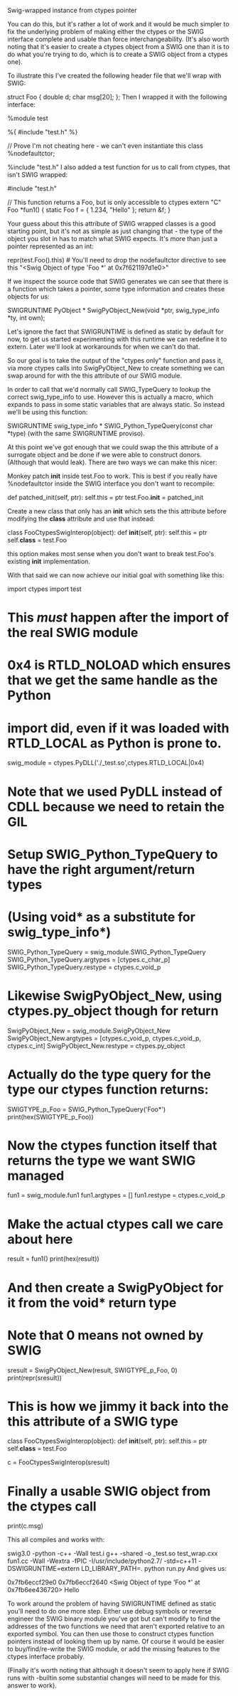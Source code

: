 Swig-wrapped instance from ctypes pointer

You can do this, but it's rather a lot of work and it would be much
simpler to fix the underlying problem of making either the ctypes or
the SWIG interface complete and usable than force
interchangeability. (It's also worth noting that it's easier to create
a ctypes object from a SWIG one than it is to do what you're trying to
do, which is to create a SWIG object from a ctypes one).

To illustrate this I've created the following header file that we'll
wrap with SWIG:

struct Foo {
  double d;
  char msg[20];
};
Then I wrapped it with the following interface:

%module test

%{
#include "test.h"
%}

// Prove I'm not cheating here - we can't even instantiate this class
%nodefaultctor;

%include "test.h"
I also added a test function for us to call from ctypes, that isn't SWIG wrapped:

#include "test.h"

// This function returns a Foo, but is only accessible to ctypes
extern "C" Foo *fun1() {
    static Foo f = { 1.234, "Hello" };
    return &f;
}

Your guess about this this attribute of SWIG wrapped classes is a good
starting point, but it's not as simple as just changing that - the
type of the object you slot in has to match what SWIG expects. It's
more than just a pointer represented as an int:

repr(test.Foo().this) # You'll need to drop the nodefaultctor directive to see this
"<Swig Object of type 'Foo *' at 0x7f621197d1e0>"

If we inspect the source code that SWIG generates we can see that
there is a function which takes a pointer, some type information and
creates these objects for us:

SWIGRUNTIME PyObject *
SwigPyObject_New(void *ptr, swig_type_info *ty, int own);

Let's ignore the fact that SWIGRUNTIME is defined as static by default
for now, to get us started experimenting with this runtime we can
redefine it to extern. Later we'll look at workarounds for when we
can't do that.

So our goal is to take the output of the "ctypes only" function and
pass it, via more ctypes calls into SwigPyObject_New to create
something we can swap around for with the this attribute of our SWIG
module.

In order to call that we'd normally call SWIG_TypeQuery to lookup the
correct swig_type_info to use. However this is actually a macro, which
expands to pass in some static variables that are always static. So
instead we'll be using this function:

SWIGRUNTIME swig_type_info *
SWIG_Python_TypeQuery(const char *type)
(with the same SWIGRUNTIME proviso).

At this point we've got enough that we could swap the this attribute
of a surrogate object and be done if we were able to construct
donors. (Although that would leak). There are two ways we can make
this nicer:

Monkey patch __init__ inside test.Foo to work. This is best if you
really have %nodefaultctor inside the SWIG interface you don't want to
recompile:

def patched_init(self, ptr):
    self.this = ptr
test.Foo.__init__ = patched_init

Create a new class that only has an __init__ which sets the this
attribute before modifying the __class__ attribute and use that
instead:

class FooCtypesSwigInterop(object):
    def __init__(self, ptr):
        self.this = ptr
        self.__class__ = test.Foo

this option makes most sense when you don't want to break test.Foo's existing __init__ implementation.

With that said we can now achieve our initial goal with something like this:

import ctypes
import test

# This *must* happen after the import of the real SWIG module
# 0x4 is RTLD_NOLOAD which ensures that we get the same handle as the Python 
# import did, even if it was loaded with RTLD_LOCAL as Python is prone to.
swig_module = ctypes.PyDLL('./_test.so',ctypes.RTLD_LOCAL|0x4)
# Note that we used PyDLL instead of CDLL because we need to retain the GIL

# Setup SWIG_Python_TypeQuery to have the right argument/return types
# (Using void* as a substitute for swig_type_info*)
SWIG_Python_TypeQuery = swig_module.SWIG_Python_TypeQuery
SWIG_Python_TypeQuery.argtypes = [ctypes.c_char_p]
SWIG_Python_TypeQuery.restype = ctypes.c_void_p

# Likewise SwigPyObject_New, using ctypes.py_object though for return
SwigPyObject_New = swig_module.SwigPyObject_New
SwigPyObject_New.argtypes = [ctypes.c_void_p, ctypes.c_void_p, ctypes.c_int]
SwigPyObject_New.restype = ctypes.py_object

# Actually do the type query for the type our ctypes function returns:
SWIGTYPE_p_Foo = SWIG_Python_TypeQuery('Foo*')
print(hex(SWIGTYPE_p_Foo))

# Now the ctypes function itself that returns the type we want SWIG managed
fun1 = swig_module.fun1
fun1.argtypes = []
fun1.restype = ctypes.c_void_p

# Make the actual ctypes call we care about here
result = fun1()
print(hex(result))

# And then create a SwigPyObject for it from the void* return type
# Note that 0 means not owned by SWIG
sresult = SwigPyObject_New(result, SWIGTYPE_p_Foo, 0)
print(repr(sresult))

# This is how we jimmy it back into the this attribute of a SWIG type
class FooCtypesSwigInterop(object):
    def __init__(self, ptr):
        self.this = ptr
        self.__class__ = test.Foo

c = FooCtypesSwigInterop(sresult)

# Finally a usable SWIG object from the ctypes call 
print(c.msg)

This all compiles and works with:

swig3.0 -python -c++ -Wall test.i
g++ -shared -o _test.so test_wrap.cxx fun1.cc -Wall -Wextra -fPIC -I/usr/include/python2.7/ -std=c++11 -DSWIGRUNTIME=extern
LD_LIBRARY_PATH=.  python run.py 
And gives us:

0x7fb6eccf29e0
0x7fb6eccf2640
<Swig Object of type 'Foo *' at 0x7fb6ee436720>
Hello

To work around the problem of having SWIGRUNTIME defined as static
you'll need to do one more step. Either use debug symbols or reverse
engineer the SWIG binary module you've got but can't modify to find
the addresses of the two functions we need that aren't exported
relative to an exported symbol. You can then use those to construct
ctypes function pointers instead of looking them up by name. Of course
it would be easier to buy/find/re-write the SWIG module, or add the
missing features to the ctypes interface probably.

(Finally it's worth noting that although it doesn't seem to apply here
if SWIG runs with -builtin some substantial changes will need to be
made for this answer to work).

